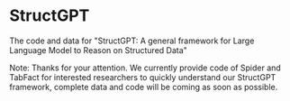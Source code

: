 # StructGPT
The code and data for "StructGPT: A general framework for Large Language Model to Reason on Structured Data"

Note:
Thanks for your attention. We currently provide code of Spider and TabFact for interested researchers to quickly understand our StructGPT framework, complete data and code will be coming as soon as possible.
